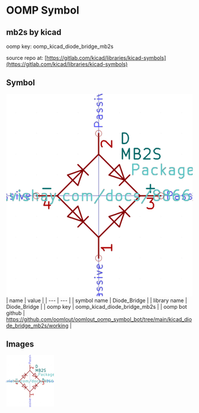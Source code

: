 # OOMP Symbol  
## mb2s  by kicad  
  
oomp key: oomp_kicad_diode_bridge_mb2s  
  
source repo at: [https://gitlab.com/kicad/libraries/kicad-symbols](https://gitlab.com/kicad/libraries/kicad-symbols)  
## Symbol  
  
[![working.png](working_600.png)](working.png)  
| name | value | 
| --- | --- | 
| symbol name | Diode_Bridge | 
| library name | Diode_Bridge | 
| oomp key | oomp_kicad_diode_bridge_mb2s | 
| oomp bot github | https://github.com/oomlout/oomlout_oomp_symbol_bot/tree/main/kicad_diode_bridge_mb2s/working | 
## Images  
  
[![working.png](working_140.png)](working.png)  
